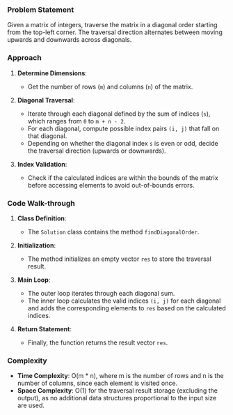 ### Problem Statement
Given a matrix of integers, traverse the matrix in a diagonal order starting from the top-left corner. The traversal direction alternates between moving upwards and downwards across diagonals.

### Approach
1. **Determine Dimensions**:
   - Get the number of rows (`m`) and columns (`n`) of the matrix.

2. **Diagonal Traversal**:
   - Iterate through each diagonal defined by the sum of indices (`s`), which ranges from `0` to `m + n - 2`.
   - For each diagonal, compute possible index pairs `(i, j)` that fall on that diagonal.
   - Depending on whether the diagonal index `s` is even or odd, decide the traversal direction (upwards or downwards).

3. **Index Validation**:
   - Check if the calculated indices are within the bounds of the matrix before accessing elements to avoid out-of-bounds errors.

### Code Walk-through
1. **Class Definition**:
   - The `Solution` class contains the method `findDiagonalOrder`.

2. **Initialization**:
   - The method initializes an empty vector `res` to store the traversal result.

3. **Main Loop**:
   - The outer loop iterates through each diagonal sum.
   - The inner loop calculates the valid indices `(i, j)` for each diagonal and adds the corresponding elements to `res` based on the calculated indices.

4. **Return Statement**:
   - Finally, the function returns the result vector `res`.

### Complexity
- **Time Complexity**: O(m * n), where m is the number of rows and n is the number of columns, since each element is visited once.
- **Space Complexity**: O(1) for the traversal result storage (excluding the output), as no additional data structures proportional to the input size are used.
